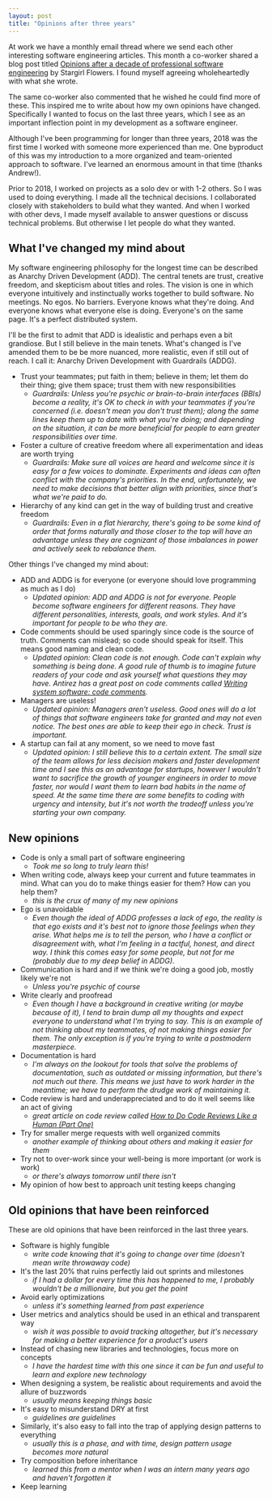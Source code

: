 ```yaml
---
layout: post
title: "Opinions after three years"
---
```


At work we have a monthly email thread where we send each other interesting software engineering articles. This month a co-worker shared a blog post titled [Opinions after a decade of professional software engineering](https://blog.thea.codes/opinions-after-a-decade/) by Stargirl Flowers. I found myself agreeing wholeheartedly with what she wrote.

The same co-worker also commented that he wished he could find more of these. This inspired me to write about how my own opinions have changed. Specifically I wanted to focus on the last three years, which I see as an important inflection point in my development as a software engineer.

Although I've been programming for longer than three years, 2018 was the first time I worked with someone more experienced than me. One byproduct of this was my introduction to a more organized and team-oriented approach to software. I've learned an enormous amount in that time (thanks Andrew!).

Prior to 2018, I worked on projects as a solo dev or with 1-2 others. So I was used to doing everything. I made all the technical decisions. I collaborated closely with stakeholders to build what they wanted. And when I worked with other devs, I made myself available to answer questions or discuss technical problems. But otherwise I let people do what they wanted.

## What I've changed my mind about

My software engineering philosophy for the longest time can be described as Anarchy Driven Development (ADD). The central tenets are trust, creative freedom, and skepticism about titles and roles. The vision is one in which everyone intuitively and instinctually works together to build software. No meetings. No egos. No barriers. Everyone knows what they're doing. And everyone knows what everyone else is doing. Everyone's on the same page. It's a perfect distributed system.

I'll be the first to admit that ADD is idealistic and perhaps even a bit grandiose. But I still believe in the main tenets. What's changed is I've amended them to be be more nuanced, more realistic, even if still out of reach. I call it: Anarchy Driven Development with Guardrails (ADDG).

- Trust your teammates; put faith in them; believe in them; let them do their thing; give them space; trust them with new responsibilities
	- *Guardrails: Unless you're psychic or brain-to-brain interfaces (BBIs) become a reality, it's OK to check in with your teammates if you're concerned (i.e. doesn't mean you don't trust them); along the same lines keep them up to date with what you're doing; and depending on the situation, it can be more beneficial for people to earn greater responsibilities over time.*
- Foster a culture of creative freedom where all experimentation and ideas are worth trying
	- *Guardrails: Make sure all voices are heard and welcome since it is easy for a few voices to dominate. Experiments and ideas can often conflict with the company's priorities. In the end, unfortunately, we need to make decisions that better align with priorities, since that's what we're paid to do.*
- Hierarchy of any kind can get in the way of building trust and creative freedom
	- *Guardrails: Even in a flat hierarchy, there's going to be some kind of order that forms naturally and those closer to the top will have an advantage unless they are cognizant of those imbalances in power and actively seek to rebalance them.*

Other things I've changed my mind about:

- ADD and ADDG is for everyone (or everyone should love programming as much as I do)
	- *Updated opinion: ADD and ADDG is not for everyone. People become software engineers for different reasons. They have different personalities, interests, goals, and work styles. And it's important for people to be who they are.*
- Code comments should be used sparingly since code is the source of truth. Comments can mislead; so code should speak for itself. This means good naming and clean code.
	- *Updated opinion: Clean code is not enough. Code can't explain why something is being done. A good rule of thumb is to imagine future readers of your code and ask yourself what questions they may have. Antirez has a great post on code comments called [Writing system software: code comments](http://antirez.com/news/124).*
- Managers are useless!
	- *Updated opinion: Managers aren't useless. Good ones will do a lot of things that software engineers take for granted and may not even notice. The best ones are able to keep their ego in check. Trust is important.*
- A startup can fail at any moment, so we need to move fast
	- *Updated opinion: I still believe this to a certain extent. The small size of the team allows for less decision makers and faster development time and I see this as an advantage for startups, however I wouldn't want to sacrifice the growth of younger engineers in order to move faster, nor would I want them to learn bad habits in the name of speed. At the same time there are some benefits to coding with urgency and intensity, but it's not worth the tradeoff unless you're starting your own company.*

## New opinions

- Code is only a small part of software engineering
	- *Took me so long to truly learn this!*
- When writing code, always keep your current and future teammates in mind. What can you do to make things easier for them? How can you help them?
	- *this is the crux of many of my new opinions*
- Ego is unavoidable
	- *Even though the ideal of ADDG professes a lack of ego, the reality is that ego exists and it's best not to ignore those feelings when they arise. What helps me is to tell the person, who I have a conflict or disagreement with, what I'm feeling in a tactful, honest, and direct way. I think this comes easy for some people, but not for me (probably due to my deep belief in ADDG).*
- Communication is hard and if we think we're doing a good job, mostly likely we're not
	- *Unless you're psychic of course*
- Write clearly and proofread
	- *Even though I have a background in creative writing (or maybe because of it), I tend to brain dump all my thoughts and expect everyone to understand what I'm trying to say. This is an example of not thinking about my teammates, of not making things easier for them. The only exception is if you're trying to write a postmodern masterpiece.*
- Documentation is hard
	- *I'm always on the lookout for tools that solve the problems of documentation, such as outdated or missing information, but there's not much out there. This means we just have to work harder in the meantime; we have to perform the drudge work of maintaining it.*
- Code review is hard and underappreciated and to do it well seems like an act of giving
	- *great article on code review called [How to Do Code Reviews Like a Human (Part One)](https://mtlynch.io/human-code-reviews-1/)*
- Try for smaller merge requests with well organized commits
	- *another example of thinking about others and making it easier for them*
- Try not to over-work since your well-being is more important (or work is work)
	- *or there's always tomorrow until there isn't*
- My opinion of how best to approach unit testing keeps changing

## Old opinions that have been reinforced

These are old opinions that have been reinforced in the last three years.

- Software is highly fungible
	- *write code knowing that it's going to change over time (doesn't mean write throwaway code)*
- It's the last 20% that ruins perfectly laid out sprints and milestones
	- *if I had a dollar for every time this has happened to me, I probably wouldn't be a millionaire, but you get the point*
- Avoid early optimizations
	- *unless it's something learned from past experience*
- User metrics and analytics should be used in an ethical and transparent way
	- *wish it was possible to avoid tracking altogether, but it's necessary for making a better experience for a product's users*
- Instead of chasing new libraries and technologies, focus more on concepts
	- *I have the hardest time with this one since it can be fun and useful to learn and explore new technology*
- When designing a system, be realistic about requirements and avoid the allure of buzzwords
	- *usually means keeping things basic*
- It's easy to misunderstand DRY at first
	- *guidelines are guidelines*
- Similarly, it's also easy to fall into the trap of applying design patterns to everything
	- *usually this is a phase, and with time, design pattern usage becomes more natural*
- Try composition before inheritance
	- *learned this from a mentor when I was an intern many years ago and haven't forgotten it*
- Keep learning
